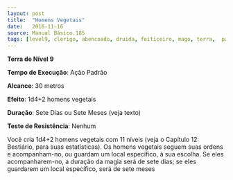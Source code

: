 ```yaml
---
layout: post
title:  "Homens Vegetais"
date:   2016-11-16
source: Manual Básico.185
tags: [level9, clerigo, abencoado, druida, feiticeiro, mago, terra,  padrao, metros, outro, dias, meses, nenhum]
---
```


**Terra de Nível 9**

**Tempo de Execução**: Ação Padrão

**Alcance**: 30 metros

**Efeito**: 1d4+2 homens vegetais

**Duração**: Sete Dias ou Sete Meses (veja texto)

**Teste de Resistência**: Nenhum

Você cria 1d4+2 homens vegetais com 11 níveis (veja o Capítulo 12: Bestiário, para suas estatísticas). Os homens vegetais seguem suas ordens e acompanham-no, ou
guardam um local específico, à sua escolha. 
Se eles acompanharem-no, a duração da magia será de sete dias; se eles guardarem um local específico, será de sete meses
